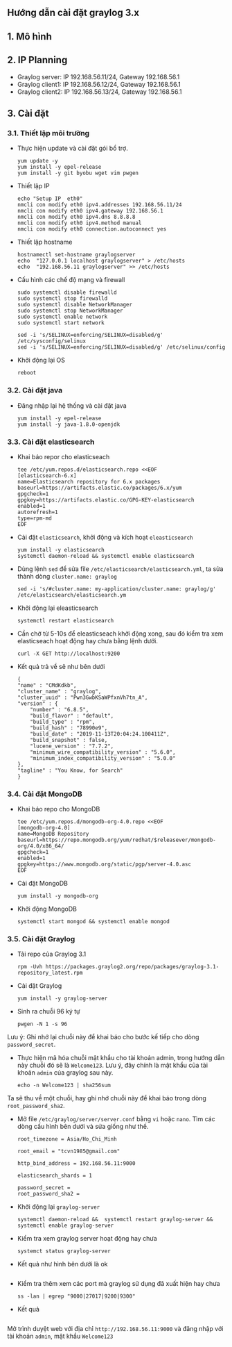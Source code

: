 ## Hướng dẫn cài đặt graylog 3.x

## 1. Mô hình

## 2. IP Planning

- Graylog server: IP 192.168.56.11/24, Gateway 192.168.56.1
- Graylog client1: IP 192.168.56.12/24, Gateway 192.168.56.1
- Graylog client2: IP 192.168.56.13/24, Gateway 192.168.56.1

## 3. Cài đặt

### 3.1. Thiết lập môi trường

-  Thực hiện update và cài đặt gói bổ trợ.
    ```
    yum update -y
    yum install -y epel-release 
    yum install -y git byobu wget vim pwgen
    ```

- Thiết lập IP
    ```
    echo "Setup IP  eth0"
    nmcli con modify eth0 ipv4.addresses 192.168.56.11/24
    nmcli con modify eth0 ipv4.gateway 192.168.56.1
    nmcli con modify eth0 ipv4.dns 8.8.8.8
    nmcli con modify eth0 ipv4.method manual
    nmcli con modify eth0 connection.autoconnect yes
    ```

- Thiết lập hostname
    ```
    hostnamectl set-hostname graylogserver
    echo  "127.0.0.1 localhost graylogserver" > /etc/hosts
    echo  "192.168.56.11 graylogserver" >> /etc/hosts
    ```

- Cấu hình các chế độ mạng và firewall
    ```
    sudo systemctl disable firewalld
    sudo systemctl stop firewalld
    sudo systemctl disable NetworkManager
    sudo systemctl stop NetworkManager
    sudo systemctl enable network
    sudo systemctl start network

    sed -i 's/SELINUX=enforcing/SELINUX=disabled/g' /etc/sysconfig/selinux
    sed -i 's/SELINUX=enforcing/SELINUX=disabled/g' /etc/selinux/config
    ```

- Khởi động lại OS
    ```
    reboot
    ```

### 3.2. Cài đặt java

- Đăng nhập lại hệ thống và cài đặt java
    ```
    yum install -y epel-release
    yum install -y java-1.8.0-openjdk
    ```

### 3.3. Cài đặt elasticsearch

- Khai báo repor cho elasticseach
    ```
    tee /etc/yum.repos.d/elasticsearch.repo <<EOF
    [elasticsearch-6.x]
    name=Elasticsearch repository for 6.x packages
    baseurl=https://artifacts.elastic.co/packages/6.x/yum
    gpgcheck=1
    gpgkey=https://artifacts.elastic.co/GPG-KEY-elasticsearch
    enabled=1
    autorefresh=1
    type=rpm-md
    EOF
    ```

- Cài đặt `elasticsearch`, khởi động  và kích hoạt `eleasticsearch`
    ```
    yum install -y elasticsearch
    systemctl daemon-reload && systemctl enable elasticsearch
    ```

- Dùng lệnh `sed` để sửa file `/etc/elasticsearch/elasticsearch.yml`, ta sửa thành dòng `cluster.name: graylog` 
    ```
    sed -i 's/#cluster.name: my-application/cluster.name: graylog/g' /etc/elasticsearch/elasticsearch.ym
    ```

- Khởi động lại eleasticsearch
    ```
    systemctl restart elasticsearch
    ```

- Cần chờ từ 5-10s để eleasticseach khởi động xong, sau đó kiểm tra xem elasticseach hoạt động hay chưa bằng lệnh dưới.
    ```
    curl -X GET http://localhost:9200
    ```

- Kết quả trả về sẽ như bên dưới
    ```
    {
    "name" : "CMdKdkb",
    "cluster_name" : "graylog",
    "cluster_uuid" : "Pwn3GwbKSaWPfxnVh7tn_A",
    "version" : {
        "number" : "6.8.5",
        "build_flavor" : "default",
        "build_type" : "rpm",
        "build_hash" : "78990e9",
        "build_date" : "2019-11-13T20:04:24.100411Z",
        "build_snapshot" : false,
        "lucene_version" : "7.7.2",
        "minimum_wire_compatibility_version" : "5.6.0",
        "minimum_index_compatibility_version" : "5.0.0"
    },
    "tagline" : "You Know, for Search"
    }
    ```

### 3.4. Cài đặt MongoDB

- Khai báo repo cho MongoDB
    ```
    tee /etc/yum.repos.d/mongodb-org-4.0.repo <<EOF
    [mongodb-org-4.0]
    name=MongoDB Repository
    baseurl=https://repo.mongodb.org/yum/redhat/$releasever/mongodb-org/4.0/x86_64/
    gpgcheck=1
    enabled=1
    gpgkey=https://www.mongodb.org/static/pgp/server-4.0.asc
    EOF
    ```

- Cài đặt MongoDB
    ```
    yum install -y mongodb-org
    ```

- Khởi động MongoDB
    ```
    systemctl start mongod && systemctl enable mongod
    ```

### 3.5. Cài đặt Graylog 

- Tải repo của Graylog 3.1
    ```
    rpm -Uvh https://packages.graylog2.org/repo/packages/graylog-3.1-repository_latest.rpm
    ```

- Cài đặt Graylog 
    ```
    yum install -y graylog-server
    ```

- Sinh ra chuỗi 96 ký tự
    ```
    pwgen -N 1 -s 96
    ```

Lưu ý: Ghi nhớ lại chuỗi này để khai báo cho bước kế tiếp cho dòng `password_secret`.

- Thực hiện mã hóa chuỗi mật khẩu cho tài khoản admin, trong hướng dẫn này chuỗi đó sẽ là `Welcome123`. Lưu ý, đây chính là mật khẩu của tài khoản `admin` của graylog sau này.
    ```
    echo -n Welcome123 | sha256sum
    ```

Ta sẽ thu về một chuỗi, hay ghi nhớ chuỗi này để khai báo trong dòng `root_password_sha2`.

- Mở file `/etc/graylog/server/server.conf` bằng `vi` hoặc `nano`. Tìm các dòng cấu hình bên dưới và sửa giống như thế.
    ```
    root_timezone = Asia/Ho_Chi_Minh

    root_email = "tcvn1985@gmail.com"

    http_bind_address = 192.168.56.11:9000

    elasticsearch_shards = 1

    password_secret = 
    root_password_sha2 = 
    ```

- Khởi động lại `graylog-server `
    ```
    systemctl daemon-reload &&  systemctl restart graylog-server && systemctl enable graylog-server
    ```

- Kiểm tra xem graylog server hoạt động hay chưa
    ```
    systemct status graylog-server 
    ```

- Kết quả như hình bên dưới là ok
    ```

    ```

- Kiểm tra thêm xem các port mà graylog sử dụng đã xuất hiện hay chưa
    ```
    ss -lan | egrep "9000|27017|9200|9300"
    ```

- Kết quả
    ```

    ```

Mở trình duyệt web với địa chỉ `http://192.168.56.11:9000` và đăng nhập với tài khoản `admin`, mật khẩu `Welcome123`

